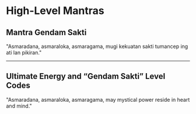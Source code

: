 # High-Level Mantras

## Mantra Gendam Sakti
"Asmaradana, asmaraloka, asmaragama, mugi kekuatan sakti tumancep ing ati lan pikiran."

---

## Ultimate Energy and “Gendam Sakti” Level Codes
"Asmaradana, asmaraloka, asmaragama, may mystical power reside in heart and mind."

